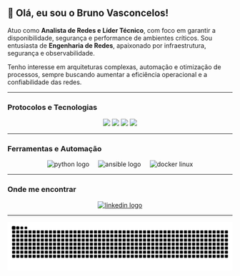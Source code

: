 ## 👋 Olá, eu sou o Bruno Vasconcelos!

<p align="left">
Atuo como <b>Analista de Redes e Líder Técnico</b>, com foco em garantir a disponibilidade, segurança e performance de ambientes críticos.  
Sou entusiasta de <b>Engenharia de Redes</b>, apaixonado por infraestrutura, segurança e observabilidade.  

Tenho interesse em arquiteturas complexas, automação e otimização de processos, sempre buscando aumentar a eficiência operacional e a confiabilidade das redes.
</p>

---

### Protocolos e Tecnologias

<p align="center">
  <img src="https://img.shields.io/badge/Protocol-BGP-blue" />
  <img src="https://img.shields.io/badge/Protocol-MPLS-green" />
  <img src="https://img.shields.io/badge/Protocol-OSPF-orange" />
  <img src="https://img.shields.io/badge/Protocol-Flowspec-lightgrey" />
</p>

---

### Ferramentas e Automação

<div align="center">
  <img src="https://skillicons.dev/icons?i=py" height="60" alt="python logo" />
  <img width="12" />
  <img src="https://cdn.jsdelivr.net/gh/devicons/devicon/icons/ansible/ansible-original.svg" height="60" alt="ansible logo" />
  <img width="12" />
  <img src="https://skillicons.dev/icons?i=docker,linux" height="60" alt="docker linux" />
</div>

---

### Onde me encontrar

<div align="center">
  <a href="https://www.linkedin.com/in/brunovasconceloss" target="_blank">
    <img src="https://img.shields.io/static/v1?message=LinkedIn&logo=linkedin&label=&color=0077B5&logoColor=white&labelColor=&style=for-the-badge" height="30" alt="linkedin logo" />
  </a>
</div>

---

<img src="https://raw.githubusercontent.com/brunovasconceloss/brunovasconceloss/output/snake.svg" alt="Snake animation" />
